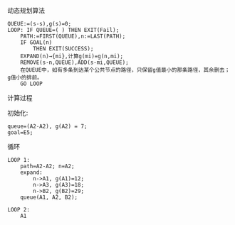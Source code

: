 动态规划算法

```pseudocode
QUEUE:=(s-s),g(s)=0; 
LOOP: IF QUEUE=( ) THEN EXIT(Fail); 
    PATH:=FIRST(QUEUE),n:=LAST(PATH); 
    IF GOAL(n) 
    	THEN EXIT(SUCCESS); 
    EXPAND(n)→{mi},计算g(mi)=g(n,mi); 
    REMOVE(s-n,QUEUE),ADD(s-mi,QUEUE); 
	在QUEUE中，如有多条到达某个公共节点的路径，只保留g值最小的那条路径，其余删去；g值小的排前。 
	GO LOOP
```



计算过程

初始化: 

```pseudocode
queue=(A2-A2), g(A2) = 7;
goal=E5;
```

循环

```pseudocode
LOOP 1: 
	path=A2-A2; n=A2; 
	expand: 
		n->A1, g(A1)=12;
        n->A3, g(A3)=18;
        n->B2, g(B2)=29;
   	queue(A1, A2, B2);

LOOP 2:
	A1
```

